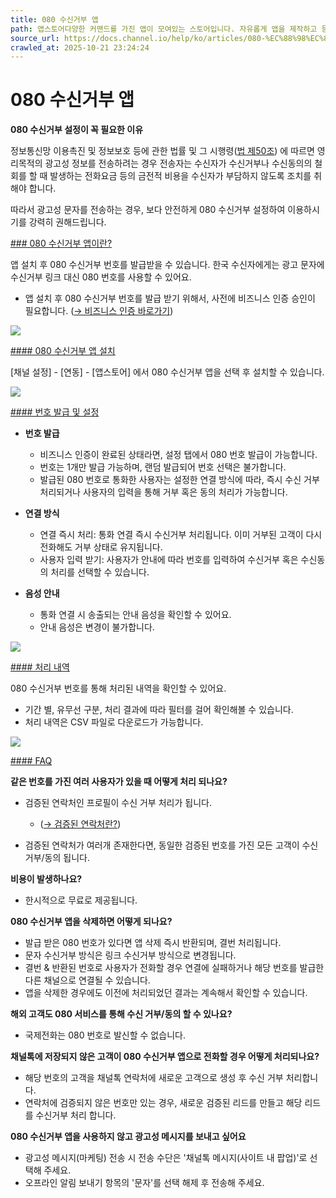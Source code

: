 ```yaml
---
title: 080 수신거부 앱
path: 앱스토어다양한 커맨드를 가진 앱이 모여있는 스토어입니다. 자유롭게 앱을 제작하고 등록할 수 있고, 다른 사람들이 등록한 앱을 연동해보실 수 있도록 제공될 예정이에요.5개의 아티클 > 080 수신거부 앱080 수신거부 설정이 꼭 필요한 이유 정보통신망 이용촉진 및 정보보호 등에 관한 법률 및 그 시행령(법 제50조) 에 따르면 영리목적의 광고성 정보를 전송하려는 경우 전송자는 수신자가 수신거부나 수신동의의 철회를 할 때 발생하는 전화요금 등의 금전적 비용을 수신자가 부담하지 않도록 조치를 취해야 합니다. 따라서 광고성 문자를 전송하는 경우, 보다 안전하게 080 수신거부 설정하여 이용하시기를 강력히 권해드립니다. 080 수신거부 앱이란? 앱 설치 후 080 수신거부 번호를 발급받을 수 있습니다. 한국 수신자에게는 광고 문자에 수신거부 링크 대신 080 번호를 사용할 수 있어요. - 앱 설치 후 080 수신거부 번호를 발급 받기 위해서, 사전에 비즈니스 인증 승인이 필요합니다. (→ 비즈니스 인증 바로가기) 080 수신거부 앱 설치 [채널 설정] - [연동] - [앱스토어] 에서 080 수신거부 앱을 선택 후 설치할 수 있습니다. 번호 발급 및 설정 - 번호 발급 - 비즈니스 인증이
source_url: https://docs.channel.io/help/ko/articles/080-%EC%88%98%EC%8B%A0%EA%B1%B0%EB%B6%80-%EC%95%B1-9ca9ea06
crawled_at: 2025-10-21 23:24:24
---
```


# 080 수신거부 앱

**080 수신거부 설정이 꼭 필요한 이유**

정보통신망 이용촉진 및 정보보호 등에 관한 법률 및 그 시행령([법 제50조](https://www.law.go.kr/LSW//lsLawLinkInfo.do?chrClsCd=010202&lsJoLnkSeq=1000688185&lsId=000030&print=print)) 에 따르면 영리목적의 광고성 정보를 전송하려는 경우 전송자는 수신자가 수신거부나 수신동의의 철회를 할 때 발생하는 전화요금 등의 금전적 비용을 수신자가 부담하지 않도록 조치를 취해야 합니다.

따라서 광고성 문자를 전송하는 경우, 보다 안전하게 080 수신거부 설정하여 이용하시기를 강력히 권해드립니다.

[### 080 수신거부 앱이란?](#080-수신거부-앱이란?)

앱 설치 후 080 수신거부 번호를 발급받을 수 있습니다. 한국 수신자에게는 광고 문자에 수신거부 링크 대신 080 번호를 사용할 수 있어요.

* 앱 설치 후 080 수신거부 번호를 발급 받기 위해서, 사전에 비즈니스 인증 승인이 필요합니다. ([→ 비즈니스 인증 바로가기](https://docs.channel.io/help/ko/articles/0b034717-%EB%B9%84%EC%A6%88%EB%8B%88%EC%8A%A4-%EC%9D%B8%EC%A6%9D))

![](https://cf.channel.io/document/spaces/6/articles/31695/revisions/54775/usermedia/66de8d1d9cc9537e9a3a)

[#### 080 수신거부 앱 설치](#080-수신거부-앱-설치)

[채널 설정] - [연동] - [앱스토어] 에서 080 수신거부 앱을 선택 후 설치할 수 있습니다.

![](https://cf.channel.io/document/spaces/6/articles/31695/revisions/54775/usermedia/66de8d2506343094b3bb)

[#### 번호 발급 및 설정](#번호-발급-및-설정)

* **번호 발급**

  * 비즈니스 인증이 완료된 상태라면, 설정 탭에서 080 번호 발급이 가능합니다.
  * 번호는 1개만 발급 가능하며, 랜덤 발급되어 번호 선택은 불가합니다.
  * 발급된 080 번호로 통화한 사용자는 설정한 연결 방식에 따라, 즉시 수신 거부 처리되거나 사용자의 입력을 통해 거부 혹은 동의 처리가 가능합니다.
* **연결 방식**

  * 연결 즉시 처리: 통화 연결 즉시 수신거부 처리됩니다. 이미 거부된 고객이 다시 전화해도 거부 상태로 유지됩니다.
  * 사용자 입력 받기: 사용자가 안내에 따라 번호를 입력하여 수신거부 혹은 수신동의 처리를 선택할 수 있습니다.
* **음성 안내**

  * 통화 연결 시 송출되는 안내 음성을 확인할 수 있어요.
  * 안내 음성은 변경이 불가합니다.

![](https://cf.channel.io/document/spaces/6/articles/31695/revisions/54775/usermedia/66de8d390a9714ad3506)

[#### 처리 내역](#처리-내역)

080 수신거부 번호를 통해 처리된 내역을 확인할 수 있어요.

* 기간 별, 유무선 구분, 처리 결과에 따라 필터를 걸어 확인해볼 수 있습니다.
* 처리 내역은 CSV 파일로 다운로드가 가능합니다.

![](https://cf.channel.io/document/spaces/6/articles/31695/revisions/54775/usermedia/66de8d479eea907d843a)

[#### FAQ](#faq)

**같은 번호를 가진 여러 사용자가 있을 때 어떻게 처리 되나요?**

* 검증된 연락처인 프로필이 수신 거부 처리가 됩니다.

  * ([→ 검증된 연락처란?](https://docs.channel.io/help/ko/articles/b2b4aab2-%EA%B3%A0%EA%B0%9D-%EA%B5%AC%EB%B6%84#:~:text=%EC%A7%81%EC%A0%91%20%EC%9E%85%EB%A0%A5%ED%95%9C%20%EC%A0%95%EB%B3%B4-,qualified%20%EA%B2%80%EC%A6%9D%EB%90%9C%20%EC%A0%95%EB%B3%B4,-%EC%9C%A0%EC%A0%80%EA%B0%80%20%EC%A7%81%EC%A0%91%20%EC%9E%85%EB%A0%A5%ED%95%9C))
* 검증된 연락처가 여러개 존재한다면, 동일한 검증된 번호를 가진 모든 고객이 수신 거부/동의 됩니다.

**비용이 발생하나요?**

* 한시적으로 무료로 제공됩니다.

**080 수신거부 앱을 삭제하면 어떻게 되나요?**

* 발급 받은 080 번호가 있다면 앱 삭제 즉시 반환되며, 결번 처리됩니다.
* 문자 수신거부 방식은 링크 수신거부 방식으로 변경됩니다.
* 결번 & 반환된 번호로 사용자가 전화할 경우 연결에 실패하거나 해당 번호를 발급한 다른 채널으로 연결될 수 있습니다.
* 앱을 삭제한 경우에도 이전에 처리되었던 결과는 계속해서 확인할 수 있습니다.

**해외 고객도 080 서비스를 통해 수신 거부/동의 할 수 있나요?**

* 국제전화는 080 번호로 발신할 수 없습니다.

**채널톡에 저장되지 않은 고객이 080 수신거부 앱으로 전화할 경우 어떻게 처리되나요?**

* 해당 번호의 고객을 채널톡 연락처에 새로운 고객으로 생성 후 수신 거부 처리합니다.
* 연락처에 검증되지 않은 번호만 있는 경우, 새로운 검증된 리드를 만들고 해당 리드를 수신거부 처리 합니다.

**080 수신거부 앱을 사용하지 않고 광고성 메시지를 보내고 싶어요**

* 광고성 메시지(마케팅) 전송 시 전송 수단은 '채널톡 메시지(사이트 내 팝업)'로 선택해 주세요.
* 오프라인 알림 보내기 항목의 '문자'를 선택 해제 후 전송해 주세요.